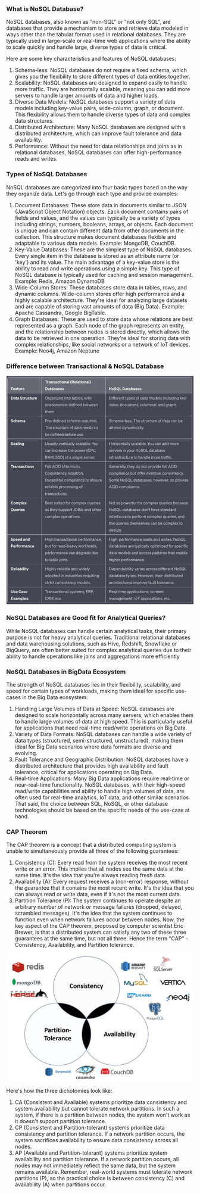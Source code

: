 ### What is NoSQL Database?
NoSQL databases, also known as "non-SQL" or "not only SQL", are databases that provide a mechanism to store and retrieve data modeled in ways other than the tabular format used in relational databases. They are typically used in large-scale or real-time web applications where the ability to scale quickly and handle large, diverse types of data is critical.

Here are some key characteristics and features of NoSQL databases:

1.	Schema-less: NoSQL databases do not require a fixed schema, which gives you the flexibility to store different types of data entities together.
2.	Scalability: NoSQL databases are designed to expand easily to handle more traffic. They are horizontally scalable, meaning you can add more servers to handle larger amounts of data and higher loads.
3.	Diverse Data Models: NoSQL databases support a variety of data models including key-value pairs, wide-column, graph, or document. This flexibility allows them to handle diverse types of data and complex data structures.
4.	Distributed Architecture: Many NoSQL databases are designed with a distributed architecture, which can improve fault tolerance and data availability.
5.	Performance: Without the need for data relationships and joins as in relational databases, NoSQL databases can offer high-performance reads and writes.

### Types of NoSQL Databases
NoSQL databases are categorized into four basic types based on the way they organize data. Let's go through each type and provide examples:

1. Document Databases: These store data in documents similar to JSON (JavaScript Object Notation) objects. Each document contains pairs of fields and values, and the values can typically be a variety of types including strings, numbers, booleans, arrays, or objects. Each document is unique and can contain different data from other documents in the collection. This structure makes document databases flexible and adaptable to various data models.
    Example: MongoDB, CouchDB.
2. Key-Value Databases: These are the simplest type of NoSQL databases. Every single item in the database is stored as 
an attribute name (or 'key') and its value. The main advantage of a key-value store is the ability to read and write operations using a simple key. This type of NoSQL database is typically used for caching and session management.
    Example: Redis, Amazon DynamoDB
3. Wide-Column Stores: These databases store data in tables, rows, and dynamic columns. Wide-column stores offer high performance and a highly scalable architecture. They're ideal for analyzing large datasets and are capable of storing vast amounts of data (Big Data).
    Example: Apache Cassandra, Google BigTable.
4. Graph Databases: These are used to store data whose relations are best represented as a graph. Each node of the graph represents an entity, and the relationship between nodes is stored directly, which allows the data to be retrieved in one operation. They're ideal for storing data with complex relationships, like social networks or a network of IoT devices.
    Example: Neo4j, Amazon Neptune

### Difference between Transactional & NoSQL Database
![Difference between Transactional & NoSQL Database](mongo.svg)


### NoSQL Databases are Good fit for Analytical Queries?
While NoSQL databases can handle certain analytical tasks, their primary purpose is not for heavy analytical queries. Traditional relational databases and data warehousing solutions, such as Hive, Redshift, Snowflake or BigQuery, are often better suited for complex analytical queries due to their ability to handle operations like joins and aggregations more efficiently

### NoSQL Databases in BigData Ecosystem
The strength of NoSQL databases lies in their flexibility, scalability, and speed for certain types of workloads, making them ideal for specific use-cases in the Big Data ecosystem:

1.	Handling Large Volumes of Data at Speed: NoSQL databases are designed to scale horizontally across many servers, which enables them to handle large volumes of data at high speed. This is particularly useful for applications that need real-time read/write operations on Big Data.
2.	Variety of Data Formats: NoSQL databases can handle a wide variety of data types (structured, semi-structured, unstructured), making them ideal for Big Data scenarios where data formats are diverse and evolving.
3.	Fault Tolerance and Geographic Distribution: NoSQL databases have a distributed architecture that provides high availability and fault tolerance, critical for applications operating on Big Data.
4.	Real-time Applications: Many Big Data applications require real-time or near-real-time functionality. NoSQL databases, with their high-speed read/write capabilities and ability to handle high volumes of data, are often used for real-time analytics, IoT data, and other similar scenarios.
That said, the choice between SQL, NoSQL, or other database technologies should be based on the specific needs of the use-case at hand.


### CAP Theorem
The CAP theorem is a concept that a distributed computing system is unable to simultaneously provide all three of the following guarantees:

1.	Consistency (C): Every read from the system receives the most recent write or an error. This implies that all nodes see the same data at the same time. It's the idea that you're always reading fresh data.
2.	Availability (A): Every request receives a (non-error) response, without the guarantee that it contains the most recent write. It's the idea that you can always read or write data, even if it's not the most current data.
3.	Partition Tolerance (P): The system continues to operate despite an arbitrary number of network or message failures (dropped, delayed, scrambled messages). It's the idea that the system continues to function even when network failures occur between nodes.
Now, the key aspect of the CAP theorem, proposed by computer scientist Eric Brewer, is that a distributed system can satisfy any two of these three guarantees at the same time, but not all three. Hence the term "CAP" - Consistency, Availability, and Partition tolerance.

![Difference between Transactional & NoSQL Database](mongo2.svg)

Here's how the three dichotomies look like:

1. CA (Consistent and Available) systems prioritize data consistency and system availability but cannot tolerate network partitions. In such a system, if there is a partition between nodes, the system won't work as it doesn't support partition tolerance.
2. CP (Consistent and Partition-tolerant) systems prioritize data consistency and partition tolerance. If a network partition occurs, the system sacrifices availability to ensure data consistency across all nodes.
3. AP (Available and Partition-tolerant) systems prioritize system availability and partition tolerance. If a network partition occurs, all nodes may not immediately reflect the same data, but the system remains available.
Remember, real-world systems must tolerate network partitions (P), so the practical choice is between consistency (C) and availability (A) when partitions occur.

